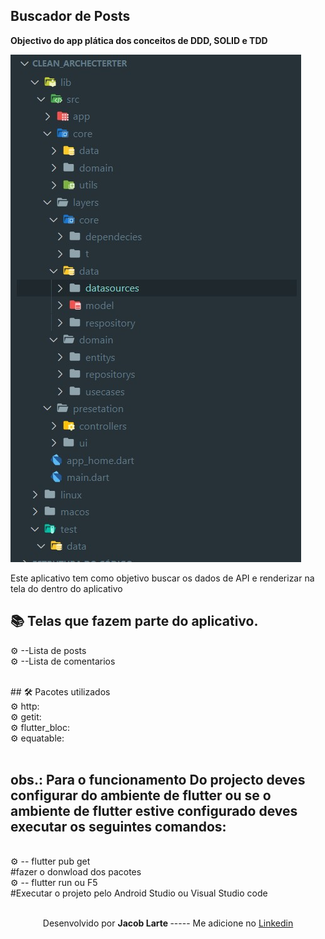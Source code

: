 ## Buscador de Posts




<b>Objectivo do app plática  dos conceitos de DDD, SOLID e TDD </b>   

![cap](https://github.com/Jacob-dvlp/clean-architecture-flutter/blob/master/cap.jpg)


<p> Este aplicativo  tem como objetivo buscar os dados de API e  renderizar  na tela do dentro do aplicativo </b>  </p>

## 📚 Telas que fazem parte do aplicativo.

 ⚙ --Lista de posts <br>
 ⚙ --Lista  de comentarios <br>


<br>
## 🛠 Pacotes utilizados <br>  
⚙ http:  <br>  
⚙ getit:  <br>
⚙ flutter_bloc: <br>
⚙ equatable: <br>

<br>

 ## obs.: Para o funcionamento Do projecto deves configurar do ambiente de flutter ou se  o ambiente de flutter  estive configurado deves executar os seguintes comandos:
 <br>
 ⚙ -- flutter pub get <br>
 #fazer o donwload dos pacotes <br>
 ⚙ -- flutter run ou F5 <br>
 #Executar o projeto pelo Android Studio ou Visual Studio code <br>
 
 

 <br>
 
  <p align=center > Desenvolvido por  <b> Jacob Larte </b>  ----- Me adicione no <a href="https://www.linkedin.com/in/jacob-lartes/">Linkedin</a> </p>
 


 
